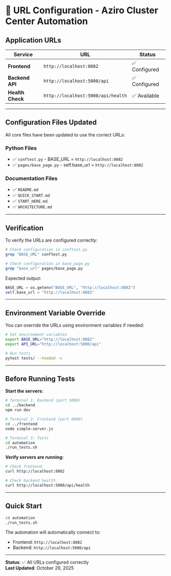 # 🔗 URL Configuration - Aziro Cluster Center Automation

## Application URLs

| Service | URL | Status |
|---------|-----|--------|
| **Frontend** | `http://localhost:8082` | ✅ Configured |
| **Backend API** | `http://localhost:5000/api` | ✅ Configured |
| **Health Check** | `http://localhost:5000/api/health` | ✅ Available |

---

## Configuration Files Updated

All core files have been updated to use the correct URLs:

### Python Files
- ✅ `conftest.py` - BASE_URL = `http://localhost:8082`
- ✅ `pages/base_page.py` - self.base_url = `http://localhost:8082`

### Documentation Files
- ✅ `README.md`
- ✅ `QUICK_START.md`
- ✅ `START_HERE.md`
- ✅ `ARCHITECTURE.md`

---

## Verification

To verify the URLs are configured correctly:

```bash
# Check configuration in conftest.py
grep "BASE_URL" conftest.py

# Check configuration in base_page.py
grep "base_url" pages/base_page.py
```

Expected output:
```python
BASE_URL = os.getenv("BASE_URL", "http://localhost:8082")
self.base_url = "http://localhost:8082"
```

---

## Environment Variable Override

You can override the URLs using environment variables if needed:

```bash
# Set environment variables
export BASE_URL="http://localhost:8082"
export API_URL="http://localhost:5000/api"

# Run tests
pytest tests/ --headed -v
```

---

## Before Running Tests

**Start the servers:**

```bash
# Terminal 1: Backend (port 5000)
cd ../backend
npm run dev

# Terminal 2: Frontend (port 8080)
cd ../frontend
node simple-server.js

# Terminal 3: Tests
cd automation
./run_tests.sh
```

**Verify servers are running:**

```bash
# Check frontend
curl http://localhost:8082

# Check backend health
curl http://localhost:5000/api/health
```

---

## Quick Start

```bash
cd automation
./run_tests.sh
```

The automation will automatically connect to:
- Frontend: `http://localhost:8082`
- Backend: `http://localhost:5000/api`

---

**Status**: ✅ All URLs configured correctly  
**Last Updated**: October 29, 2025

